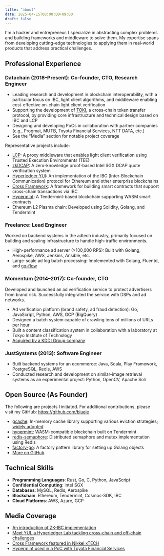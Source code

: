 ```yaml
---
title: "about"
date: 2025-04-15T00:00:00+09:00
draft: false
---
```


I'm a hacker and entrepreneur. I specialize in abstracting complex problems and building frameworks and middleware to solve them. My expertise spans from developing cutting-edge technologies to applying them in real-world products that address practical challenges.

## Professional Experience

### Datachain (2018–Present): Co-founder, CTO, Research Engineer

- Leading research and development in blockchain interoperability, with a particular focus on IBC, light client algorithms, and middleware enabling cost-effective on-chain light client verification
- Supporting the development of [TOKI](https://toki.finance/), a cross-chain token transfer protocol, by providing core infrastructure and technical design based on IBC and LCP
- Designing and developing PoCs in collaboration with partner companies (e.g., Progmat, MUTB, Toyota Financial Services, NTT DATA, etc.)
- See the “Media” section for notable project coverage

Representative projects include:

- [LCP](https://github.com/datachainlab/lcp): A proxy middleware that enables light client verification using Trusted Execution Environments (TEE)
- [zkDCAP](https://github.com/datachainlab/zkdcap): A zero-knowledge proof-based Intel SGX DCAP quote verification system
- [Hyperledger YUI](https://github.com/hyperledger-labs/?q=yui-): An implementation of the IBC (Inter-Blockchain Communication) protocol for Ethereum and other enterprise blockchains
- [Cross Framework](https://github.com/datachainlab/cross): A framework for building smart contracts that support cross-chain transactions via IBC
- [Hypermint](https://github.com/datachainlab/hypermint): A Tendermint-based blockchain supporting WASM smart contracts
- Ethereum L2 Plasma chain: Developed using Solidity, Golang, and Tendermint

### Freelance: Lead Engineer

Worked on backend systems in the adtech industry, primarily focused on building and scaling infrastructure to handle high-traffic environments.

- High-performance ad server (>100,000 RPS): Built with Golang, Aerospike, AWS, Jenkins, Ansible, etc.
- Large-scale ad log batch processing: Implemented with Golang, Fluentd, and [go-flow](https://github.com/bluele/go-flow)

### Momentum (2014–2017): Co-founder, CTO

Developed and launched an ad verification service to protect advertisers from brand risk. Successfully integrated the service with DSPs and ad networks.

- Ad verification platform (brand safety, ad fraud detection): Go, JavaScript, Python, AWS, GCP (BigQuery)
- Designed a batch system capable of crawling tens of millions of URLs per hour
- Built a content classification system in collaboration with a laboratory at Tokyo Institute of Technology
- [Acquired by a KDDI Group company](https://jp.techcrunch.com/2017/07/26/syndot-momentum/)

### JustSystems (2013): Software Engineer

- Built backend systems for an ecommerce: Java, Scala, Play Framework, PostgreSQL, Redis, AWS
- Conducted research and development on similar-image retrieval systems as an experimental project: Python, OpenCV, Apache Solr

## Open Source (As Founder)

The following are projects I initiated. For additional contributions, please visit my GitHub: https://github.com/bluele

- [gcache](https://github.com/bluele/gcache): In-memory cache library supporting various eviction strategies; [widely adopted](https://github.com/search?l=&o=desc&q=github.com%2Fbluele%2Fgcache+language%3AGo&s=indexed&type=Code)
- [hypermint](https://github.com/datachainlab/hypermint): WASM-compatible blockchain built on Tendermint
- [redis-semaphore](https://github.com/bluele/redis-semaphore): Distributed semaphore and mutex implementation using Redis
- [factory-go](https://github.com/bluele/factory-go): A factory pattern library for setting up Golang objects
- [More on GitHub](https://github.com/bluele?tab=repositories)

## Technical Skills

- **Programming Languages**: Rust, Go, C, Python, JavaScript
- **Confidential Computing**: Intel SGX
- **Databases**: MySQL, Redis, Aerospike
- **Blockchain**: Ethereum, Tendermint, Cosmos-SDK, IBC
- **Cloud Platforms**: AWS, Azure, GCP

## Media Coverage

- [An introduction of ZK-IBC implementation](https://ibcprotocol.dev/blog/zkibc-toki)
- [Meet YUI, a Hyperledger Lab tackling cross-chain and off-chain challenges](https://www.hyperledger.org/blog/2021/06/09/meet-yui-one-the-new-hyperledger-labs-projects-taking-on-cross-chain-and-off-chain-operations)
- [Cross Framework featured in Nikkei xTECH](https://xtech.nikkei.com/atcl/nxt/column/18/00001/04861/)
- [Hypermint used in a PoC with Toyota Financial Services](https://prtimes.jp/main/html/rd/p/000000001.000055051.html)
